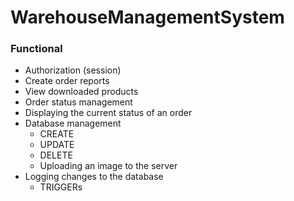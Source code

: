# WarehouseManagementSystem

### Functional
- Authorization (session)
- Create order reports
- View downloaded products
- Order status management
- Displaying the current status of an order
- Database management
  + CREATE
  + UPDATE
  + DELETE
  + Uploading an image to the server
- Logging changes to the database
  + TRIGGERs
